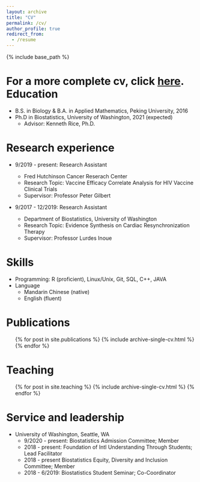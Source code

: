 ```yaml
---
layout: archive
title: "CV"
permalink: /cv/
author_profile: true
redirect_from:
  - /resume
---
```


{% include base_path %}

For a more complete cv, click <a href="https://KenLi93.github.io/files/Kendrick_Li_CV_2020.pdf">here</a>.
Education
======
* B.S. in Biology & B.A. in Applied Mathematics, Peking University, 2016
* Ph.D in Biostatistics, University of Washington, 2021 (expected)
  * Advisor: Kenneth Rice, Ph.D.

Research experience
======
* 9/2019 - present: Research Assistant
  * Fred Hutchinson Cancer Reserach Center
  * Research Topic: Vaccine Efficacy Correlate Analysis for HIV Vaccine Clinical Trials
  * Supervisor: Professor Peter Gilbert

* 9/2017 - 12/2019: Research Assistant
  * Department of Biostatistics, University of Washington
  * Research Topic: Evidence Synthesis on Cardiac Resynchronization Therapy
  * Supervisor: Professor Lurdes Inoue
  
Skills
======
* Programming: R (proficient), Linux/Unix, Git, SQL, C++, JAVA
* Language
  * Mandarin Chinese (native)
  * English (fluent)

Publications
======
  <ul>{% for post in site.publications %}
    {% include archive-single-cv.html %}
  {% endfor %}</ul>
  
Teaching
======
  <ul>{% for post in site.teaching %}
    {% include archive-single-cv.html %}
  {% endfor %}</ul>
  
Service and leadership
======
* University of Washington, Seattle, WA
  * 9/2020 - present: Biostatistics Admission Committee; Member 
  * 2018 - present: Foundation of Intl Understanding Through Students; Lead Facilitator 
  * 2018 - present Biostatistics Equity, Diversity and Inclusion Committee; Member 
  * 2018 - 6/2019: Biostatistics Student Seminar; Co-Coordinator 

